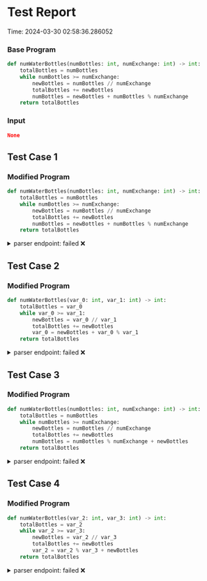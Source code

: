 # Test Report

Time: 2024-03-30 02:58:36.286052

### Base Program

```py
def numWaterBottles(numBottles: int, numExchange: int) -> int:
    totalBottles = numBottles
    while numBottles >= numExchange:
        newBottles = numBottles // numExchange
        totalBottles += newBottles
        numBottles = newBottles + numBottles % numExchange
    return totalBottles
```

### Input

```json
None
```

## Test Case 1

### Modified Program

```py
def numWaterBottles(numBottles: int, numExchange: int) -> int:
    totalBottles = numBottles
    while numBottles >= numExchange:
        newBottles = numBottles // numExchange
        totalBottles += newBottles
        numBottles = newBottles + numBottles % numExchange
    return totalBottles
```

<details>
<summary>parser endpoint: failed ❌</summary>

Message: 
```
'NoneType' object has no attribute 'status_code'
```

Actual Output: None

</details>

## Test Case 2

### Modified Program

```py
def numWaterBottles(var_0: int, var_1: int) -> int:
    totalBottles = var_0
    while var_0 >= var_1:
        newBottles = var_0 // var_1
        totalBottles += newBottles
        var_0 = newBottles + var_0 % var_1
    return totalBottles
```

<details>
<summary>parser endpoint: failed ❌</summary>

Message: 
```
'NoneType' object has no attribute 'status_code'
```

Actual Output: None

</details>

## Test Case 3

### Modified Program

```py
def numWaterBottles(numBottles: int, numExchange: int) -> int:
    totalBottles = numBottles
    while numBottles >= numExchange:
        newBottles = numBottles // numExchange
        totalBottles += newBottles
        numBottles = numBottles % numExchange + newBottles
    return totalBottles
```

<details>
<summary>parser endpoint: failed ❌</summary>

Message: 
```
'NoneType' object has no attribute 'status_code'
```

Actual Output: None

</details>

## Test Case 4

### Modified Program

```py
def numWaterBottles(var_2: int, var_3: int) -> int:
    totalBottles = var_2
    while var_2 >= var_3:
        newBottles = var_2 // var_3
        totalBottles += newBottles
        var_2 = var_2 % var_3 + newBottles
    return totalBottles
```

<details>
<summary>parser endpoint: failed ❌</summary>

Message: 
```
'NoneType' object has no attribute 'status_code'
```

Actual Output: None

</details>

